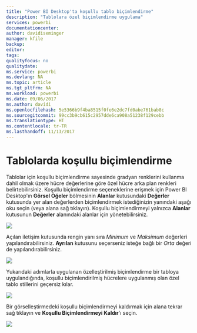 ```yaml
---
title: "Power BI Desktop'ta koşullu tablo biçimlendirme"
description: "Tablolara özel biçimlendirme uygulama"
services: powerbi
documentationcenter: 
author: davidiseminger
manager: kfile
backup: 
editor: 
tags: 
qualityfocus: no
qualitydate: 
ms.service: powerbi
ms.devlang: NA
ms.topic: article
ms.tgt_pltfrm: NA
ms.workload: powerbi
ms.date: 09/06/2017
ms.author: davidi
ms.openlocfilehash: 5e5366b9f4ba8515f0fe6e2dc7fd0abe761bab8c
ms.sourcegitcommit: 99cc3b9cb615c2957dde6ca908a51238f129cebb
ms.translationtype: HT
ms.contentlocale: tr-TR
ms.lasthandoff: 11/13/2017
---
```

# <a name="conditional-formatting-in-tables"></a>Tablolarda koşullu biçimlendirme
Tablolar için koşullu biçimlendirme sayesinde gradyan renklerini kullanma dahil olmak üzere hücre değerlerine göre özel hücre arka plan renkleri belirtebilirsiniz. Koşullu biçimlendirme seçeneklerine erişmek için Power BI Desktop'ın **Görsel Öğeler** bölmesinin **Alanlar** kutusundaki **Değerler** kutusunda yer alan değerlerden biçimlendirmek istediğinizin yanındaki aşağı oku seçin (veya alana sağ tıklayın). Koşullu biçimlendirmeyi yalnızca **Alanlar** kutusunun **Değerler** alanındaki alanlar için yönetebilirsiniz.

![](media/desktop-conditional-table-formatting/table-formatting_1.png)

Açılan iletişim kutusunda rengin yanı sıra *Minimum* ve *Maksimum* değerleri yapılandırabilirsiniz. **Ayrılan** kutusunu seçerseniz isteğe bağlı bir *Orta* değeri de yapılandırabilirsiniz.

![](media/desktop-conditional-table-formatting/table-formatting_2.png)

Yukarıdaki adımlarla uygulanan özelleştirilmiş biçimlendirme bir tabloya uygulandığında, koşullu biçimlendirilmiş hücrelere uygulanmış olan özel tablo stillerini geçersiz kılar.

![](media/desktop-conditional-table-formatting/table-formatting_3.png)

Bir görselleştirmedeki koşullu biçimlendirmeyi kaldırmak için alana tekrar sağ tıklayın ve **Koşullu Biçimlendirmeyi Kaldır**'ı seçin.

![](media/desktop-conditional-table-formatting/table-formatting_4.png)


